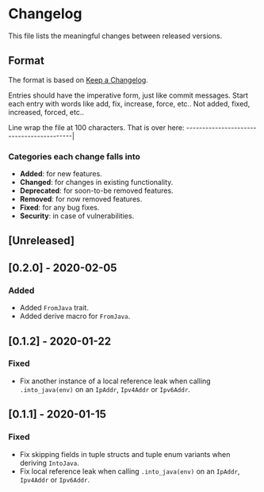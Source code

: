 # Changelog

This file lists the meaningful changes between released versions.

## Format

The format is based on [Keep a Changelog](https://keepachangelog.com/en/1.0.0/).

Entries should have the imperative form, just like commit messages. Start each entry with words like
add, fix, increase, force, etc.. Not added, fixed, increased, forced, etc..

Line wrap the file at 100 characters. That is over here: ------------------------------------------|

### Categories each change falls into

- **Added**: for new features.
- **Changed**: for changes in existing functionality.
- **Deprecated**: for soon-to-be removed features.
- **Removed**: for now removed features.
- **Fixed**: for any bug fixes.
- **Security**: in case of vulnerabilities.

## [Unreleased]

## [0.2.0] - 2020-02-05
### Added
- Added `FromJava` trait.
- Added derive macro for `FromJava`.

## [0.1.2] - 2020-01-22
### Fixed
- Fix another instance of a local reference leak when calling `.into_java(env)` on an `IpAddr`,
  `Ipv4Addr` or `Ipv6Addr`.

## [0.1.1] - 2020-01-15
### Fixed
- Fix skipping fields in tuple structs and tuple enum variants when deriving `IntoJava`.
- Fix local reference leak when calling `.into_java(env)` on an `IpAddr`, `Ipv4Addr` or `Ipv6Addr`.
